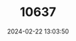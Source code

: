---
title: "10637"
category: "Hypena laysanensis"
draft: false
date: 2024-02-22 13:03:50
languages:
  English: ["Laysan Dropseed Noctuid Moth"]
---